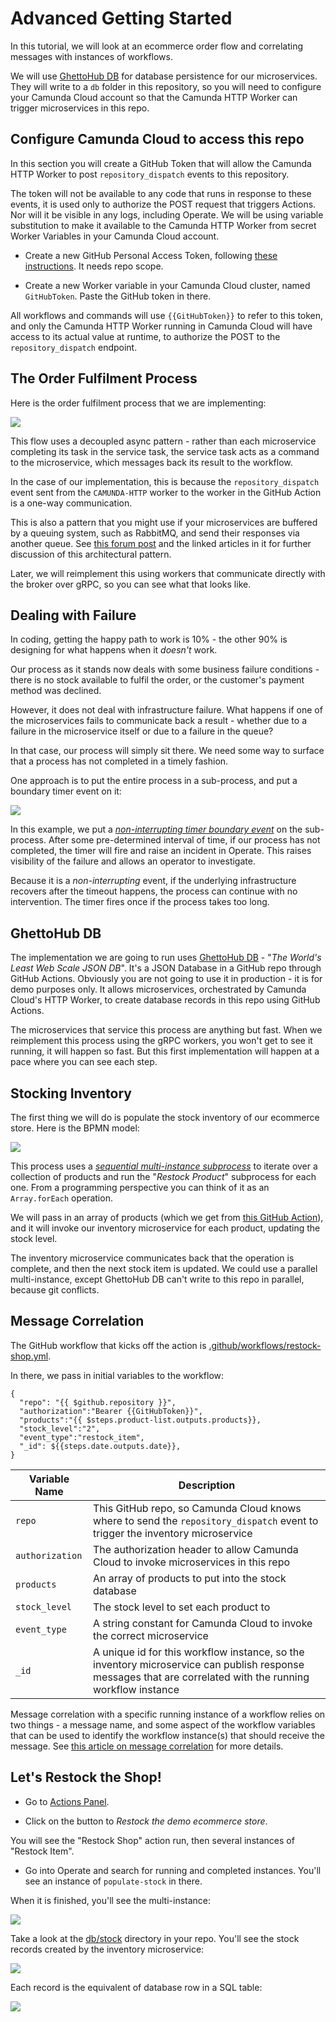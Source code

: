 # Advanced Getting Started

In this tutorial, we will look at an ecommerce order flow and correlating messages with instances of workflows.

We will use [GhettoHub DB](https://github.com/jwulf/ghettohub-db) for database persistence for our microservices. They will write to a `db` folder in this repository, so you will need to configure your Camunda Cloud account so that the Camunda HTTP Worker can trigger microservices in this repo.

## Configure Camunda Cloud to access this repo

In this section you will create a GitHub Token that will allow the Camunda HTTP Worker to post `repository_dispatch` events to this repository. 

The token will not be available to any code that runs in response to these events, it is used only to authorize the POST request that triggers Actions. Nor will it be visible in any logs, including Operate. We will be using variable substitution to make it available to the Camunda HTTP Worker from secret Worker Variables in your Camunda Cloud account.

* Create a new GitHub Personal Access Token, following [these instructions](https://help.github.com/en/github/authenticating-to-github/creating-a-personal-access-token-for-the-command-line). It needs repo scope.

* Create a new Worker variable in your Camunda Cloud cluster, named `GitHubToken`. Paste the GitHub token in there.

All workflows and commands will use `{{GitHubToken}}` to refer to this token, and only the Camunda HTTP Worker running in Camunda Cloud will have access to its actual value at runtime, to authorize the POST to the `repository_dispatch` endpoint.

## The Order Fulfilment Process

Here is the order fulfilment process that we are implementing:

[![](img/order-fulfilment-1.png)](img/order-fulfilment-1.png)

This flow uses a decoupled async pattern - rather than each microservice completing its task in the service task, the service task acts as a command to the microservice, which messages back its result to the workflow.

In the case of our implementation, this is because the `repository_dispatch` event sent from the `CAMUNDA-HTTP` worker to the worker in the GitHub Action is a one-way communication.

This is also a pattern that you might use if your microservices are buffered by a queuing system, such as RabbitMQ, and send their responses via another queue. See [this forum post](https://forum.zeebe.io/t/how-do-i-structure-a-system-with-zeebe-and-rabbitmq/1021) and the linked articles in it for further discussion of this architectural pattern.

Later, we will reimplement this using workers that communicate directly with the broker over gRPC, so you can see what that looks like.

## Dealing with Failure

In coding, getting the happy path to work is 10% - the other 90% is designing for what happens when it _doesn't_ work.

Our process as it stands now deals with some business failure conditions - there is no stock available to fulfil the order, or the customer's payment method was declined.

However, it does not deal with infrastructure failure. What happens if one of the microservices fails to communicate back a result - whether due to a failure in the microservice itself or due to a failure in the queue?

In that case, our process will simply sit there. We need some way to surface that a process has not completed in a timely fashion.

One approach is to put the entire process in a sub-process, and put a boundary timer event on it: 

[![](img/order-fulfilment-1a.png)](img/order-fulfilment-1a.png)

In this example, we put a [_non-interrupting timer boundary event_](https://docs.zeebe.io/bpmn-workflows/timer-events/timer-events.html#timer-boundary-events) on the sub-process. After some pre-determined interval of time, if our process has not completed, the timer will fire and raise an incident in Operate. This raises visibility of the failure and allows an operator to investigate.

Because it is a _non-interrupting_ event, if the underlying infrastructure recovers after the timeout happens, the process can continue with no intervention. The timer fires once if the process takes too long. 

## GhettoHub DB

The implementation we are going to run uses [GhettoHub DB](https://github.com/jwulf/ghettohub-db) - "_The World's Least Web Scale JSON DB_". It's a JSON Database in a GitHub repo through GitHub Actions. Obviously you are not going to use it in production - it is for demo purposes only. It allows  microservices, orchestrated by Camunda Cloud's HTTP Worker, to create database records in this repo using GitHub Actions.

The microservices that service this process are anything but fast. When we reimplement this process using the gRPC workers, you won't get to see it running, it will happen so fast. But this first implementation will happen at a pace where you can see each step.

## Stocking Inventory

The first thing we will do is populate the stock inventory of our ecommerce store. Here is the BPMN model:

[![](img/restock-process.png)](img/restock-process.png)

This process uses a [_sequential multi-instance subprocess_](https://docs.zeebe.io/bpmn-workflows/multi-instance/multi-instance.html) to iterate over a collection of products and run the "_Restock Product_" subprocess for each one. From a programming perspective you can think of it as an `Array.forEach` operation.

We will pass in an array of products (which we get from [this GitHub Action](https://github.com/jwulf/camunda-cloud-demo-data-action/blob/master/src/products.ts)), and it will invoke our inventory microservice for each product, updating the stock level.

The inventory microservice communicates back that the operation is complete, and then the next stock item is updated. We could use a parallel multi-instance, except GhettoHub DB can't write to this repo in parallel, because git conflicts.

## Message Correlation

The GitHub workflow that kicks off the action is [.github/workflows/restock-shop.yml](./.github/workflows/restock-shop.yml).

In there, we pass in initial variables to the workflow:

```
{
  "repo": "{{ $github.repository }}",
  "authorization":"Bearer {{GitHubToken}}", 
  "products":"{{ $steps.product-list.outputs.products}},
  "stock_level":"2",
  "event_type":"restock_item",
  "_id": ${{steps.date.outputs.date}},
}
```

| Variable Name | Description |
| --- | --- |
| `repo` | This GitHub repo, so Camunda Cloud knows where to send the `repository_dispatch` event to trigger the inventory microservice |
| `authorization` | The authorization header to allow Camunda Cloud to invoke microservices in this repo |
| `products` | An array of products to put into the stock database |
| `stock_level` | The stock level to set each product to |
| `event_type` | A string constant for Camunda Cloud to invoke the correct microservice |
| `_id` | A unique id for this workflow instance, so the inventory microservice can publish response messages that are correlated with the running workflow instance |

Message correlation with a specific running instance of a workflow relies on two things - a message name, and some aspect of the workflow variables that can be used to identify the workflow instance(s) that should receive the message. See [this article on message correlation](https://zeebe.io/blog/2019/08/zeebe-message-correlation/) for more details.

## Let's Restock the Shop!

* Go to [Actions Panel](https://www.actionspanel.app/).

* Click on the button to _Restock the demo ecommerce store_.

You will see the "Restock Shop" action run, then several instances of "Restock Item".

* Go into Operate and search for running and completed instances. You'll see an instance of `populate-stock` in there.

When it is finished, you'll see the multi-instance:

![](img/restock-multi-operate.png)

Take a look at the [db/stock](db/stock) directory in your repo. You'll see the stock records created by the inventory microservice:

![](img/restock-stock-table.png)

Each record is the equivalent of database row in a SQL table:

![](img/restock-stock-record.png)